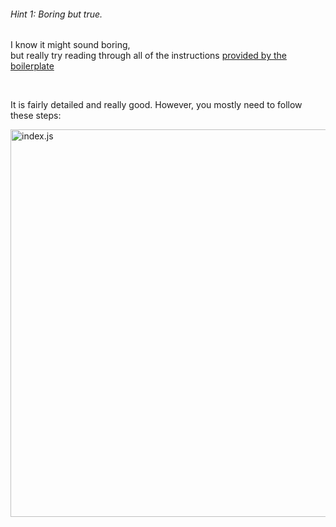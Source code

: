 ###### Hint 1: Boring but true.

I know it might sound boring,   
but really try reading through all of the instructions <a href="https://github.com/lxieyang/chrome-extension-boilerplate-react" target="_blank" style="text-decoration: underline;">provided by the boilerplate</a>

<br>

It is fairly detailed and really good. However, you mostly need to follow these steps:

<img src="/chrome-extension/image3.png" alt="index.js" width="860" height="620">


